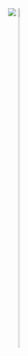 <div>
  <a href="s" style="display: inline-block; vertical-align: top;">
    <img src="https://github-readme-stats.vercel.app/api/top-langs/?username=kdh4718&exclude_repo=dkssud8150.github.io&layout=compact&theme=tokyonight" />
  </a>
  <a href="s" style="display: inline-block; vertical-align: top;">
    <img src="https://github-readme-stats.vercel.app/api?username=kdh4718&theme=tokyonight&show_icons=true" width="42%" />
  </a>
</div>


